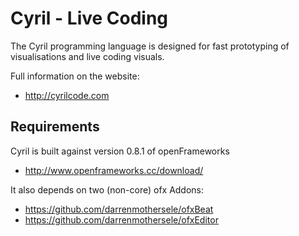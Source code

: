 # Cyril - Live Coding

The Cyril programming language is designed for fast prototyping of visualisations and live coding visuals.

Full information on the website:

 * http://cyrilcode.com

## Requirements

Cyril is built against version 0.8.1 of openFrameworks

 * http://www.openframeworks.cc/download/

It also depends on two (non-core) ofx Addons:

 * https://github.com/darrenmothersele/ofxBeat
 * https://github.com/darrenmothersele/ofxEditor


